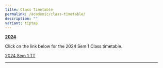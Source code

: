 ```yaml
---
title: Class Timetable
permalink: /academic/class-timetable/
description: ""
variant: tiptap
---
```

<p><strong><u>2024</u></strong></p><p>Click on the link below for the 2024 Sem 1 Class timetable.</p><p><a href="files/Admin_Briefing_Release_of_N_Level_Results_2023" rel="noopener noreferrer nofollow" target="_blank">2024 Sem 1 TT</a></p><hr><p></p>